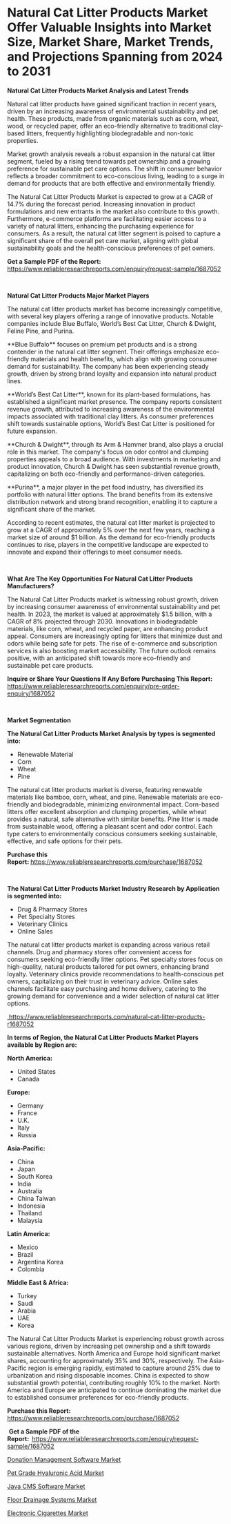 <p><h1>Natural Cat Litter Products Market Offer Valuable Insights into Market Size, Market Share, Market Trends, and Projections Spanning from 2024 to 2031</h1></p><p><strong>Natural Cat Litter Products Market Analysis and Latest Trends</strong></p>
<p><p>Natural cat litter products have gained significant traction in recent years, driven by an increasing awareness of environmental sustainability and pet health. These products, made from organic materials such as corn, wheat, wood, or recycled paper, offer an eco-friendly alternative to traditional clay-based litters, frequently highlighting biodegradable and non-toxic properties. </p><p>Market growth analysis reveals a robust expansion in the natural cat litter segment, fueled by a rising trend towards pet ownership and a growing preference for sustainable pet care options. The shift in consumer behavior reflects a broader commitment to eco-conscious living, leading to a surge in demand for products that are both effective and environmentally friendly.</p><p>The Natural Cat Litter Products Market is expected to grow at a CAGR of 14.7% during the forecast period. Increasing innovation in product formulations and new entrants in the market also contribute to this growth. Furthermore, e-commerce platforms are facilitating easier access to a variety of natural litters, enhancing the purchasing experience for consumers. As a result, the natural cat litter segment is poised to capture a significant share of the overall pet care market, aligning with global sustainability goals and the health-conscious preferences of pet owners.</p></p>
<p><strong>Get a Sample PDF of the Report:&nbsp;</strong> <a href="https://www.reliableresearchreports.com/enquiry/request-sample/1687052?utm_campaign=41&utm_medium=2&utm_source=Github&utm_content=ia&utm_term=31122024&utm_id=natural-cat-litter-products">https://www.reliableresearchreports.com/enquiry/request-sample/1687052</a></p>
<p>&nbsp;</p>
<p><strong>Natural Cat Litter Products Major Market Players</strong></p>
<p><p>The natural cat litter products market has become increasingly competitive, with several key players offering a range of innovative products. Notable companies include Blue Buffalo, World’s Best Cat Litter, Church & Dwight, Feline Pine, and Purina.</p><p>**Blue Buffalo** focuses on premium pet products and is a strong contender in the natural cat litter segment. Their offerings emphasize eco-friendly materials and health benefits, which align with growing consumer demand for sustainability. The company has been experiencing steady growth, driven by strong brand loyalty and expansion into natural product lines.</p><p>**World’s Best Cat Litter**, known for its plant-based formulations, has established a significant market presence. The company reports consistent revenue growth, attributed to increasing awareness of the environmental impacts associated with traditional clay litters. As consumer preferences shift towards sustainable options, World’s Best Cat Litter is positioned for future expansion.</p><p>**Church & Dwight**, through its Arm & Hammer brand, also plays a crucial role in this market. The company's focus on odor control and clumping properties appeals to a broad audience. With investments in marketing and product innovation, Church & Dwight has seen substantial revenue growth, capitalizing on both eco-friendly and performance-driven categories.</p><p>**Purina**, a major player in the pet food industry, has diversified its portfolio with natural litter options. The brand benefits from its extensive distribution network and strong brand recognition, enabling it to capture a significant share of the market.</p><p>According to recent estimates, the natural cat litter market is projected to grow at a CAGR of approximately 5% over the next few years, reaching a market size of around $1 billion. As the demand for eco-friendly products continues to rise, players in the competitive landscape are expected to innovate and expand their offerings to meet consumer needs.</p></p>
<p>&nbsp;</p>
<p><strong>What Are The Key Opportunities For Natural Cat Litter Products Manufacturers?</strong></p>
<p><p>The Natural Cat Litter Products market is witnessing robust growth, driven by increasing consumer awareness of environmental sustainability and pet health. In 2023, the market is valued at approximately $1.5 billion, with a CAGR of 8% projected through 2030. Innovations in biodegradable materials, like corn, wheat, and recycled paper, are enhancing product appeal. Consumers are increasingly opting for litters that minimize dust and odors while being safe for pets. The rise of e-commerce and subscription services is also boosting market accessibility. The future outlook remains positive, with an anticipated shift towards more eco-friendly and sustainable pet care products.</p></p>
<p><strong>Inquire or Share Your Questions If Any Before Purchasing This Report:</strong> <a href="https://www.reliableresearchreports.com/enquiry/pre-order-enquiry/1687052?utm_campaign=41&utm_medium=2&utm_source=Github&utm_content=ia&utm_term=31122024&utm_id=natural-cat-litter-products">https://www.reliableresearchreports.com/enquiry/pre-order-enquiry/1687052</a></p>
<p>&nbsp;</p>
<p><strong>Market Segmentation</strong></p>
<p><strong>The Natural Cat Litter Products Market Analysis by types is segmented into:</strong></p>
<p><ul><li>Renewable Material</li><li>Corn</li><li>Wheat</li><li>Pine</li></ul></p>
<p><p>The natural cat litter products market is diverse, featuring renewable materials like bamboo, corn, wheat, and pine. Renewable materials are eco-friendly and biodegradable, minimizing environmental impact. Corn-based litters offer excellent absorption and clumping properties, while wheat provides a natural, safe alternative with similar benefits. Pine litter is made from sustainable wood, offering a pleasant scent and odor control. Each type caters to environmentally conscious consumers seeking sustainable, effective, and safe options for their pets.</p></p>
<p><strong>Purchase this Report:&nbsp;</strong><a href="https://www.reliableresearchreports.com/purchase/1687052?utm_campaign=41&utm_medium=2&utm_source=Github&utm_content=ia&utm_term=31122024&utm_id=natural-cat-litter-products">https://www.reliableresearchreports.com/purchase/1687052</a></p>
<p>&nbsp;</p>
<p><strong>The Natural Cat Litter Products Market Industry Research by Application is segmented into:</strong></p>
<p><ul><li>Drug & Pharmacy Stores</li><li>Pet Specialty Stores</li><li>Veterinary Clinics</li><li>Online Sales</li></ul></p>
<p><p>The natural cat litter products market is expanding across various retail channels. Drug and pharmacy stores offer convenient access for consumers seeking eco-friendly litter options. Pet specialty stores focus on high-quality, natural products tailored for pet owners, enhancing brand loyalty. Veterinary clinics provide recommendations to health-conscious pet owners, capitalizing on their trust in veterinary advice. Online sales channels facilitate easy purchasing and home delivery, catering to the growing demand for convenience and a wider selection of natural cat litter options.</p></p>
<p><a href="https://www.reliableresearchreports.com/natural-cat-litter-products-r1687052?utm_campaign=41&utm_medium=2&utm_source=Github&utm_content=ia&utm_term=31122024&utm_id=natural-cat-litter-products">&nbsp;https://www.reliableresearchreports.com/natural-cat-litter-products-r1687052</a></p>
<p><strong>In terms of Region, the Natural Cat Litter Products Market Players available by Region are:</strong></p>
<p>
    <p> <strong> North America: </strong>
        <ul>
            <li>United States</li>
            <li>Canada</li>
        </ul>
        </p> 
    <p> <strong> Europe: </strong>
        <ul>
            <li>Germany</li>
            <li>France</li>
            <li>U.K.</li>
            <li>Italy</li>
            <li>Russia</li>
        </ul>
        </p> 
    <p> <strong> Asia-Pacific: </strong>
        <ul>
            <li>China</li>
            <li>Japan</li>
            <li>South Korea</li>
            <li>India</li>
            <li>Australia</li>
            <li>China Taiwan</li>
            <li>Indonesia</li>
            <li>Thailand</li>
            <li>Malaysia</li>
        </ul>
        </p> 
    <p> <strong> Latin America: </strong>
        <ul>
            <li>Mexico</li>
            <li>Brazil</li>
            <li>Argentina Korea</li>
            <li>Colombia</li>
        </ul>
        </p> 
    <p> <strong> Middle East & Africa: </strong>
        <ul>
            <li>Turkey</li>
            <li>Saudi</li>
            <li>Arabia</li>
            <li>UAE</li>
            <li>Korea</li>
        </ul>
    </p>
    </p>
<p><p>The Natural Cat Litter Products Market is experiencing robust growth across various regions, driven by increasing pet ownership and a shift towards sustainable alternatives. North America and Europe hold significant market shares, accounting for approximately 35% and 30%, respectively. The Asia-Pacific region is emerging rapidly, estimated to capture around 25% due to urbanization and rising disposable incomes. China is expected to show substantial growth potential, contributing roughly 10% to the market. North America and Europe are anticipated to continue dominating the market due to established consumer preferences for eco-friendly products.</p></p>
<p><strong>Purchase this Report: </strong><a href="https://www.reliableresearchreports.com/purchase/1687052?utm_campaign=41&utm_medium=2&utm_source=Github&utm_content=ia&utm_term=31122024&utm_id=natural-cat-litter-products">https://www.reliableresearchreports.com/purchase/1687052</a></p>
<p>&nbsp;<strong>Get a Sample PDF of the Report:&nbsp;&nbsp;</strong><a href="https://www.reliableresearchreports.com/enquiry/request-sample/1687052?utm_campaign=41&utm_medium=2&utm_source=Github&utm_content=ia&utm_term=31122024&utm_id=natural-cat-litter-products">https://www.reliableresearchreports.com/enquiry/request-sample/1687052</a></p>
<p><strong></strong></p>
<p><p><a href="https://github.com/sca704osol/Market-Research-Report-List-1/blob/main/donation-management-software-market.md?utm_campaign=41&utm_medium=2&utm_source=Github&utm_content=ia&utm_term=31122024&utm_id=natural-cat-litter-products">Donation Management Software Market</a></p><p><a href="https://github.com/nicoletavirag/Market-Research-Report-List-5/blob/main/pet-grade-hyaluronic-acid-market.md?utm_campaign=41&utm_medium=2&utm_source=Github&utm_content=ia&utm_term=31122024&utm_id=natural-cat-litter-products">Pet Grade Hyaluronic Acid Market</a></p><p><a href="https://github.com/kbollin866/Market-Research-Report-List-1/blob/main/java-cms-software-market.md?utm_campaign=41&utm_medium=2&utm_source=Github&utm_content=ia&utm_term=31122024&utm_id=natural-cat-litter-products">Java CMS Software Market</a></p><p><a href="https://github.com/janraimondo83/Market-Research-Report-List-1/blob/main/floor-drainage-systems-market.md?utm_campaign=41&utm_medium=2&utm_source=Github&utm_content=ia&utm_term=31122024&utm_id=natural-cat-litter-products">Floor Drainage Systems Market</a></p><p><a href="https://github.com/sholympia197070/Market-Research-Report-List-1/blob/main/electronic-cigarettes-market.md?utm_campaign=41&utm_medium=2&utm_source=Github&utm_content=ia&utm_term=31122024&utm_id=natural-cat-litter-products">Electronic Cigarettes Market</a></p></p>